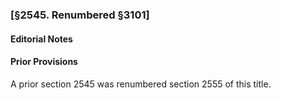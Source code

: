 ### [§2545. Renumbered §3101] ###

#### **Editorial Notes** ####

#### Prior Provisions ####

A prior section 2545 was renumbered section 2555 of this title.